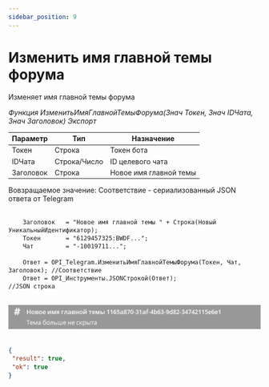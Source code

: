 ```yaml
---
sidebar_position: 9
---
```


# Изменить имя главной темы форума
Изменяет имя главной темы форума


*Функция ИзменитьИмяГлавнойТемыФорума(Знач Токен, Знач IDЧата, Знач Заголовок) Экспорт*

  | Параметр | Тип | Назначение |
  |-|-|-|
  | Токен | Строка | Токен бота |
  | IDЧата | Строка/Число | ID целевого чата |
  | Заголовок | Строка | Новое имя главной темы |
  
  Вовзращаемое значение: Соответствие - сериализованный JSON ответа от Telegram

```bsl title="Пример кода"
	
    Заголовок   = "Новое имя главной темы " + Строка(Новый УникальныйИдентификатор);
    Токен       = "6129457325:BWDF...";
    Чат         = "-10019711...";
  
    Ответ = OPI_Telegram.ИзменитьИмяГлавнойТемыФорума(Токен, Чат, Заголовок); //Соответствие
    Ответ = OPI_Инструменты.JSONСтрокой(Ответ);                               //JSON строка 
	
```

![Результат](img/5.png)

```json title="Результат"

{
 "result": true,
 "ok": true
}

```
